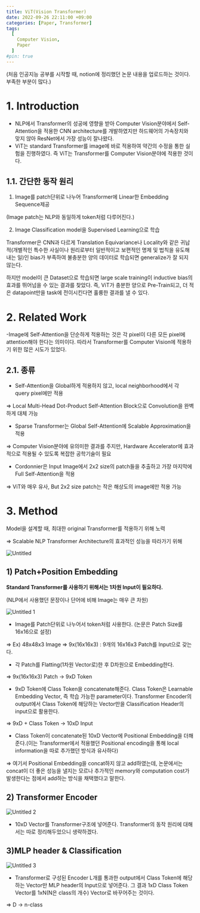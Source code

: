 ```yaml
---
title: ViT(Vision Transformer)
date: 2022-09-26 22:11:00 +09:00
categories: [Paper, Transformer]
tags:
  [
    Computer Vision,
    Paper
  ]
#pin: true
---
```

(처음 인공지능 공부를 시작할 때, notion에 정리했던 논문 내용을 업로드하는 것이다. 부족한 부분이 많다.)

# 1. Introduction

- NLP에서 Transformer의 성공에 영향을 받아 Computer Vision분야에서 Self-Attention을 적용한 CNN architecture를 개발하였지만 하드웨어의 가속장치와 맞지 않아 ResNet에서 가장 성능이 잘나왔다.
- ViT는 standard Transformer를 image에 바로 적용하여 약간의 수정을 통한 실험을 진행하였다. 즉 ViT는 Transformer를 Computer Vision분야에 적용한 것이다.

## 1.1. 간단한 동작 원리

1) Image를 patch단위로 나누어 Transformer에 Linear한 Embedding Sequence제공

(Image patch는 NLP와 동일하게 token처럼 다루어진다.)

2) Image Classification model을 Supervised Learning으로 학습

Transformer은 CNN과 다르게 Translation Equivariance나 Locality와 같은 귀납적(개별적인 특수한 사실이나 원리로부터 일반적이고 보편적인 명제 및 법칙을 유도해 내는 일)인 bias가 부족하여 불충분한 양의 데이터로 학습되면 generalize가 잘 되지 않는다.

하지만 model이 큰 Dataset으로 학습되면 large scale training이 inductive bias의 효과를 뛰어넘을 수 있는 결과를 찾았다. 즉, ViT가 충분한 양으로 Pre-Train되고, 더 적은 datapoint만을 task에 전이시킨다면 훌륭한 결과를 낼 수 있다.

# 2. Related Work

-Image에 Self-Attention을 단순하게 적용하는 것은 각 pixel이 다른 모든 pixel에 attention해야 한다는 의미이다. 따라서 Transformer를 Computer Vision에 적용하기 위한 많은 시도가 있었다.

## 2.1. 종류

- Self-Attention을 Global하게 적용하지 않고, local neighborhood에서 각 query pixel에만 적용

⇒ Local Multi-Head Dot-Product Self-Attention Block으로 Convolution을 완벽하게 대체 가능

- Sparse Transformer는 Global Self-Attention에 Scalable Approximation을 적용

⇒ Computer Vision분야에 유의미한 결과를 주지만, Hardware Accelerator에 효과적으로 적용될 수 있도록 복잡한 공학기술이 필요

- Cordonnier은 Input Image에서 2x2 size의 patch들을 추출하고 가장 마지막에 Full Self-Attention을 적용

⇒ ViT와 매우 유사, But 2x2 size patch는 작은 해상도의 image에만 적용 가능

# 3. Method

Model을 설계할 때, 최대한 original Transformer를 적용하기 위해 노력

⇒ Scalable NLP Transformer Architecture의 효과적인 성능을 따라가기 위해

![Untitled](https://github.com/gihuni99/gihuni99.github.io/assets/90080065/ed497e2b-c3dc-476d-9450-1bcf5647d713)

## 1) Patch+Position Embedding

**Standard Transformer를 사용하기 위해서는 1차원 Input이 필요하다.**

(NLP에서 사용했던 문장이나 단어에 비해 Image는 매우 큰 차원)

![Untitled 1](https://github.com/gihuni99/gihuni99.github.io/assets/90080065/d566cb77-cb9b-4d7e-9087-1ee1837afa62)

- Image를 Patch단위로 나누어서 token처럼 사용한다. (논문은 Patch Size를 16x16으로 설정)

⇒ Ex) 48x48x3 Image ⇒ 9x(16x16x3) : 9개의 16x16x3 Patch를 Input으로 갖는다.

- 각 Patch를 Flatting(1차원 Vector로)한 후 D차원으로 Embedding한다.

⇒  9x(16x16x3) Patch → 9xD Token

- 9xD Token에 Class Token을 concatenate해준다. Class Token은 Learnable Embedding Vector, 즉 학습 가능한 parameter이다. Transformer Encoder의 output에서 Class Token에 해당하는 Vector만을 Classification Header의 input으로 활용한다.

⇒ 9xD + Class Token → 10xD Input

- Class Token이 concatenate된 10xD Vector에 Positional Embedding을 더해준다.(이는 Transformer에서 적용했던 Positional encoding을 통해 local information을 따로 추가했던 방식과 유사하다)

⇒ 여기서 Positional Embedding을 concat하지 않고 add하였는데, 논문에서는 concat이 더 좋은 성능을 낼지는 모르나 추가적인 memory와 computation cost가 발생한다는 점에서 add하는 방식을 채택했다고 말한다.

## 2) Transformer Encoder

![Untitled 2](https://github.com/gihuni99/gihuni99.github.io/assets/90080065/c667eadf-fe80-464f-8e3c-957178b6228b)

- 10xD Vector를 Transformer구조에 넣어준다.  Transformer의 동작 원리에 대해서는 따로 정리해두었으니 생략하겠다.

## 3)MLP header & Classification

![Untitled 3](https://github.com/gihuni99/gihuni99.github.io/assets/90080065/85da967d-3665-45f9-943d-3345d5e1c1bf)

- Transformer로 구성된 Encoder L개를 통과한 output에서 Class Token에 해당하는 Vector만 MLP header의 Input으로 넣어준다. 그 결과 1xD Class Token Vector를 1xN(N은 class의 개수) Vector로 바꾸어주는 것이다.

⇒ D → n-class

